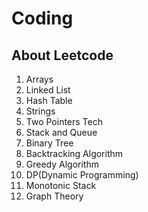 # Coding

## About Leetcode
1. Arrays
2. Linked List
3. Hash Table
4. Strings
5. Two Pointers Tech
6. Stack and Queue
7. Binary Tree
8. Backtracking Algorithm
9. Greedy Algorithm
10. DP(Dynamic Programming)
11. Monotonic Stack
12. Graph Theory
